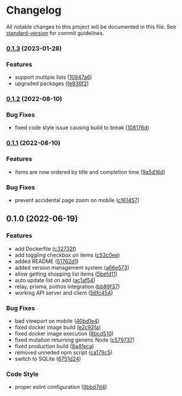 # Changelog

All notable changes to this project will be documented in this file. See [standard-version](https://github.com/conventional-changelog/standard-version) for commit guidelines.

### [0.1.3](https://github.com/fazo96/foodiepad/compare/v0.1.2...v0.1.3) (2023-01-28)


### Features

* support multiple lists ([10947a6](https://github.com/fazo96/foodiepad/commit/10947a6f8931342c8fe1371b12f3e5d1f7f39f61))
* upgraded packages ([fe936f2](https://github.com/fazo96/foodiepad/commit/fe936f2f2bc43a41a9e5425c4ea8c20de48d4697))

### [0.1.2](https://github.com/fazo96/foodiepad/compare/v0.1.1...v0.1.2) (2022-08-10)


### Bug Fixes

* fixed code style issue causing build to break ([108176d](https://github.com/fazo96/foodiepad/commit/108176d3d5da29db14ced5a4d809ba4e5c6fa72f))

### [0.1.1](https://github.com/fazo96/foodiepad/compare/v0.1.0...v0.1.1) (2022-08-10)


### Features

* items are now ordered by title and completion time ([9a5d16d](https://github.com/fazo96/foodiepad/commit/9a5d16d1034c4276ef870534acae7981f994bb9a))


### Bug Fixes

* prevent accidental page zoom on mobile ([c161457](https://github.com/fazo96/foodiepad/commit/c161457b185efed1a6cc7c47d961a96fede4cda4))

## 0.1.0 (2022-06-19)


### Features

* add Dockerfile ([c32732f](https://github.com/fazo96/foodiepad/commit/c32732f63ba6e4d30fa3262fbc5f721977d3fd6d))
* add toggling checkbox on items ([c53c0ee](https://github.com/fazo96/foodiepad/commit/c53c0ee4730212cf599e716c20e4e2b3b0d70153))
* added README ([51762d1](https://github.com/fazo96/foodiepad/commit/51762d13050bd8f5a4c28f182c2850d773d3b114))
* added version management system ([a66e573](https://github.com/fazo96/foodiepad/commit/a66e5730ec2b84e7973dc37fcf296079c6dce9ce))
* allow getting shopping list items ([5befd11](https://github.com/fazo96/foodiepad/commit/5befd118e3a1dff88c2a7717941d01ed08b08bc8))
* auto update list on add ([ac1af54](https://github.com/fazo96/foodiepad/commit/ac1af54cefa053871fd07d0336cd875f22e6ab47))
* relay, prisma, pothos integration ([bb89f37](https://github.com/fazo96/foodiepad/commit/bb89f37f4f75cc2f0df329d9206f09cbec48e8b5))
* working API server and client ([56fc454](https://github.com/fazo96/foodiepad/commit/56fc45412520a111865126565ec3015d3dfa447d))


### Bug Fixes

* bad viewport on mobile ([40bd1e4](https://github.com/fazo96/foodiepad/commit/40bd1e4f258fad07100321d41977364be02cb8db))
* fixed docker image build ([e2c92fa](https://github.com/fazo96/foodiepad/commit/e2c92faee9c41917940bce67ddd0245fceeef366))
* fixed docker image execution ([8bcd510](https://github.com/fazo96/foodiepad/commit/8bcd51031c219e721b52642293669e29a3a28ff6))
* fixed mutation returning generic Node ([c579737](https://github.com/fazo96/foodiepad/commit/c579737938ab98da583abaf238201461b56fc161))
* fixed production build ([8a4feca](https://github.com/fazo96/foodiepad/commit/8a4fecad0313aff5d79f7d78e8eade70d500dccf))
* removed unneded npm script ([ca179c5](https://github.com/fazo96/foodiepad/commit/ca179c52b8eeb6818b99d09840f11c8561c66da4))
* switch to SQLite ([6751d24](https://github.com/fazo96/foodiepad/commit/6751d24e8629007ad649eaa48567b56b59fbb7da))


### Code Style

* proper eslint configuration ([9bbd7d4](https://github.com/fazo96/foodiepad/commit/9bbd7d42f876e053b46a16f76c205b1f47040b7d))
